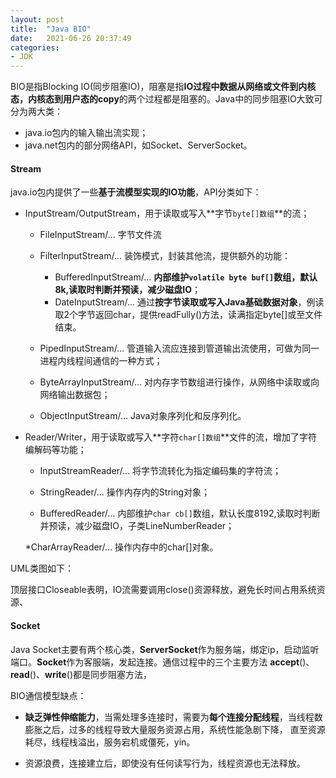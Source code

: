 ```yaml
---
layout: post
title:  "Java BIO"
date:   2021-06-26 20:37:49
categories: 
- JDK
---
```

BIO是指Blocking IO(同步阻塞IO)，阻塞是指**IO过程中数据从网络或文件到内核态，内核态到用户态的copy**的两个过程都是阻塞的。Java中的同步阻塞IO大致可分为两大类：

* java.io包内的输入输出流实现；
* java.net包内的部分网络API，如Socket、ServerSocket。

#### Stream

java.io包内提供了一些**基于流模型实现的IO功能**，API分类如下：

* InputStream/OutputStream，用于读取或写入**字节`byte[]数组`**的流；
    * FileInputStream/...   字节文件流
    
    * FilterInputStream/...   装饰模式，封装其他流，提供额外的功能：
    
        * BufferedInputStream/...  **内部维护`volatile byte buf[]`数组，默认8k,读取时判断并预读，减少磁盘IO**；
        * DateInputStream/...   通过**按字节读取或写入Java基础数据对象**，例读取2个字节返回char，提供readFully()方法，读满指定byte[]或至文件结束。
    
    * PipedInputStream/...     管道输入流应连接到管道输出流使用，可做为同一进程内线程间通信的一种方式；
    
    * ByteArrayInputStream/...  对内存字节数组进行操作，从网络中读取或向网络输出数据包；
    
    * ObjectInputStream/...   Java对象序列化和反序列化。

* Reader/Writer，用于读取或写入**字符`char[]数组`**文件的流，增加了字符编解码等功能；
    
    * InputStreamReader/...  将字节流转化为指定编码集的字符流；
    
    * StringReader/...    操作内存内的String对象；
    
    * BufferedReader/...  内部维护`char cb[]`数组，默认长度8192,读取时判断并预读，减少磁盘IO，子类LineNumberReader；
    
    *CharArrayReader/... 操作内存中的char[]对象。

UML类图如下：


顶层接口Closeable表明，IO流需要调用close()资源释放，避免长时间占用系统资源、

#### Socket

Java Socket主要有两个核心类，**ServerSocket**作为服务端，绑定ip，启动监听端口。**Socket**作为客服端，发起连接。通信过程中的三个主要方法
**accept**()、**read**()、**write**()都是同步阻塞方法，

BIO通信模型缺点：

* **缺乏弹性伸缩能力**，当需处理多连接时，需要为**每个连接分配线程**，当线程数膨胀之后，过多的线程导致大量服务资源占用，系统性能急剧下降，
直至资源耗尽，线程栈溢出，服务宕机或僵死，yin。

* 资源浪费，连接建立后，即使没有任何读写行为，线程资源也无法释放。






